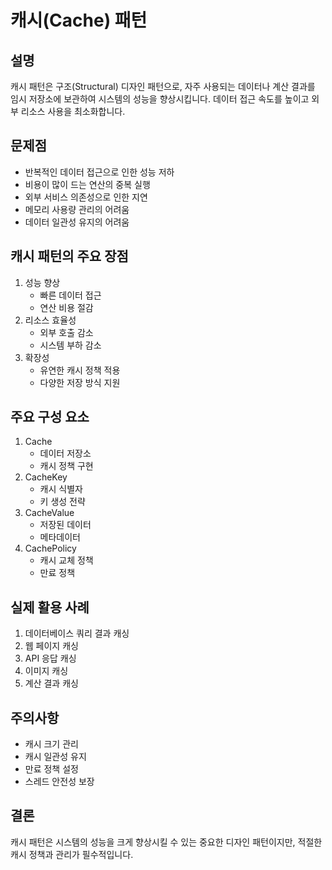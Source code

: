 # 캐시(Cache) 패턴

## 설명
캐시 패턴은 구조(Structural) 디자인 패턴으로, 자주 사용되는 데이터나 계산 결과를 임시 저장소에 보관하여 시스템의 성능을 향상시킵니다. 데이터 접근 속도를 높이고 외부 리소스 사용을 최소화합니다.

## 문제점
- 반복적인 데이터 접근으로 인한 성능 저하
- 비용이 많이 드는 연산의 중복 실행
- 외부 서비스 의존성으로 인한 지연
- 메모리 사용량 관리의 어려움
- 데이터 일관성 유지의 어려움

## 캐시 패턴의 주요 장점
1. 성능 향상
    - 빠른 데이터 접근
    - 연산 비용 절감
2. 리소스 효율성
    - 외부 호출 감소
    - 시스템 부하 감소
3. 확장성
    - 유연한 캐시 정책 적용
    - 다양한 저장 방식 지원

## 주요 구성 요소
1. Cache
    - 데이터 저장소
    - 캐시 정책 구현
2. CacheKey
    - 캐시 식별자
    - 키 생성 전략
3. CacheValue
    - 저장된 데이터
    - 메타데이터
4. CachePolicy
    - 캐시 교체 정책
    - 만료 정책

## 실제 활용 사례
1. 데이터베이스 쿼리 결과 캐싱
2. 웹 페이지 캐싱
3. API 응답 캐싱
4. 이미지 캐싱
5. 계산 결과 캐싱

## 주의사항
- 캐시 크기 관리
- 캐시 일관성 유지
- 만료 정책 설정
- 스레드 안전성 보장

## 결론
캐시 패턴은 시스템의 성능을 크게 향상시킬 수 있는 중요한 디자인 패턴이지만, 적절한 캐시 정책과 관리가 필수적입니다.